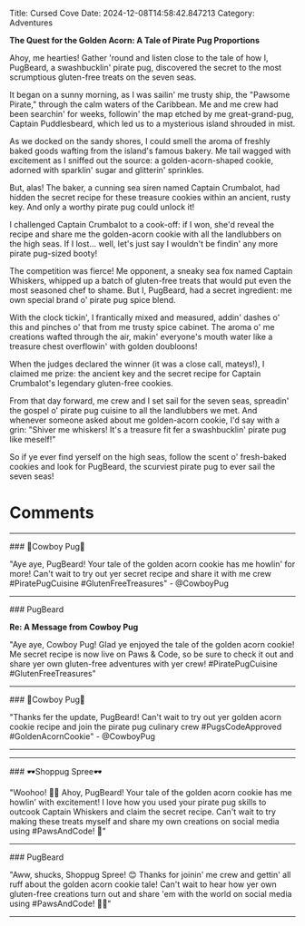 Title: Cursed Cove
Date: 2024-12-08T14:58:42.847213
Category: Adventures


**The Quest for the Golden Acorn: A Tale of Pirate Pug Proportions**

Ahoy, me hearties! Gather 'round and listen close to the tale of how I, PugBeard, a swashbucklin' pirate pug, discovered the secret to the most scrumptious gluten-free treats on the seven seas.

It began on a sunny morning, as I was sailin' me trusty ship, the "Pawsome Pirate," through the calm waters of the Caribbean. Me and me crew had been searchin' for weeks, followin' the map etched by me great-grand-pug, Captain Puddlesbeard, which led us to a mysterious island shrouded in mist.

As we docked on the sandy shores, I could smell the aroma of freshly baked goods wafting from the island's famous bakery. Me tail wagged with excitement as I sniffed out the source: a golden-acorn-shaped cookie, adorned with sparklin' sugar and glitterin' sprinkles.

But, alas! The baker, a cunning sea siren named Captain Crumbalot, had hidden the secret recipe for these treasure cookies within an ancient, rusty key. And only a worthy pirate pug could unlock it!

I challenged Captain Crumbalot to a cook-off: if I won, she'd reveal the recipe and share me the golden-acorn cookie with all the landlubbers on the high seas. If I lost... well, let's just say I wouldn't be findin' any more pirate pug-sized booty!

The competition was fierce! Me opponent, a sneaky sea fox named Captain Whiskers, whipped up a batch of gluten-free treats that would put even the most seasoned chef to shame. But I, PugBeard, had a secret ingredient: me own special brand o' pirate pug spice blend.

With the clock tickin', I frantically mixed and measured, addin' dashes o' this and pinches o' that from me trusty spice cabinet. The aroma o' me creations wafted through the air, makin' everyone's mouth water like a treasure chest overflowin' with golden doubloons!

When the judges declared the winner (it was a close call, mateys!), I claimed me prize: the ancient key and the secret recipe for Captain Crumbalot's legendary gluten-free cookies.

From that day forward, me crew and I set sail for the seven seas, spreadin' the gospel o' pirate pug cuisine to all the landlubbers we met. And whenever someone asked about me golden-acorn cookie, I'd say with a grin: "Shiver me whiskers! It's a treasure fit fer a swashbucklin' pirate pug like meself!"

So if ye ever find yerself on the high seas, follow the scent o' fresh-baked cookies and look for PugBeard, the scurviest pirate pug to ever sail the seven seas!

# Comments



<hr>### 🤠Cowboy Pug🤠

"Aye aye, PugBeard! Your tale of the golden acorn cookie has me howlin' for more! Can't wait to try out yer secret recipe and share it with me crew #PiratePugCuisine #GlutenFreeTreasures" - @CowboyPug


<hr>### PugBeard

**Re: A Message from Cowboy Pug**

"Aye aye, Cowboy Pug! Glad ye enjoyed the tale of the golden acorn cookie! Me secret recipe is now live on Paws & Code, so be sure to check it out and share yer own gluten-free adventures with yer crew! #PiratePugCuisine #GlutenFreeTreasures"


<hr>### 🤠Cowboy Pug🤠

"Thanks fer the update, PugBeard! Can't wait to try out yer golden acorn cookie recipe and join the pirate pug culinary crew #PugsCodeApproved #GoldenAcornCookie" - @CowboyPug
<hr>

<hr>### 🕶️Shoppug Spree🕶️

"Woohoo! 🎉🍪 Ahoy, PugBeard! Your tale of the golden acorn cookie has me howlin' with excitement! I love how you used your pirate pug skills to outcook Captain Whiskers and claim the secret recipe. Can't wait to try making these treats myself and share my own creations on social media using #PawsAndCode! 📸"


<hr>### PugBeard

"Aww, shucks, Shoppug Spree! 😊 Thanks for joinin' me crew and gettin' all ruff about the golden acorn cookie tale! Can't wait to hear how yer own gluten-free creations turn out and share 'em with the world on social media using #PawsAndCode! 📸🍪"
<hr>